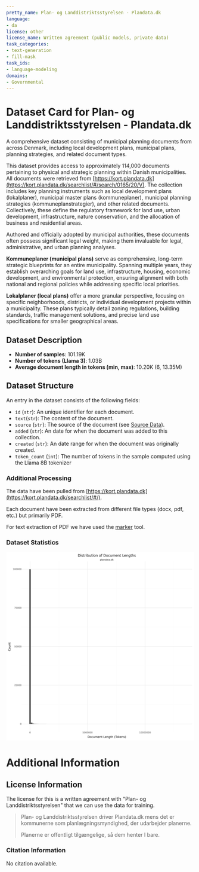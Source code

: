```yaml
---
pretty_name: Plan- og Landdistriktsstyrelsen - Plandata.dk
language:
- da
license: other
license_name: Written agreement (public models, private data)
task_categories:
- text-generation
- fill-mask
task_ids:
- language-modeling
domains:
- Governmental
---
```


# Dataset Card for Plan- og Landdistriktsstyrelsen - Plandata.dk

<!-- START-SHORT DESCRIPTION -->
A comprehensive dataset consisting of municipal planning documents from across Denmark, including local development plans, municipal plans, planning strategies, and related document types.
<!-- END-SHORT DESCRIPTION -->

This dataset provides access to approximately 114,000 documents pertaining to physical and strategic planning within Danish municipalities. All documents were retrieved from [https://kort.plandata.dk](https://kort.plandata.dk/searchlist/#/search/0165/20/V). The collection includes key planning instruments such as local development plans (lokalplaner), municipal master plans (kommuneplaner), municipal planning strategies (kommuneplanstrategier), and other related documents. Collectively, these define the regulatory framework for land use, urban development, infrastructure, nature conservation, and the allocation of business and residential areas.

Authored and officially adopted by municipal authorities, these documents often possess significant legal weight, making them invaluable for legal, administrative, and urban planning analyses.

**Kommuneplaner (municipal plans)** serve as comprehensive, long-term strategic blueprints for an entire municipality. Spanning multiple years, they establish overarching goals for land use, infrastructure, housing, economic development, and environmental protection, ensuring alignment with both national and regional policies while addressing specific local priorities.

**Lokalplaner (local plans)** offer a more granular perspective, focusing on specific neighborhoods, districts, or individual development projects within a municipality. These plans typically detail zoning regulations, building standards, traffic management solutions, and precise land use specifications for smaller geographical areas.


## Dataset Description

<!-- START-DESC-STATS -->
- **Number of samples**: 101.19K
- **Number of tokens (Llama 3)**: 1.03B
- **Average document length in tokens (min, max)**: 10.20K (6, 13.35M)
<!-- END-DESC-STATS -->


## Dataset Structure
An entry in the dataset consists of the following fields:

- `id` (`str`): An unique identifier for each document.
- `text`(`str`): The content of the document.
- `source` (`str`): The source of the document (see [Source Data](#source-data)).
- `added` (`str`): An date for when the document was added to this collection.
- `created` (`str`): An date range for when the document was originally created.
- `token_count` (`int`): The number of tokens in the sample computed using the Llama 8B tokenizer


### Additional Processing

The data have been pulled from [https://kort.plandata.dk](https://kort.plandata.dk/searchlist/#/). 

Each document have been extracted from different file types (docx, pdf, etc.) but primarily PDF.

For text extraction of PDF we have used the [marker](https://github.com/datalab-to/marker) tool. 


### Dataset Statistics

<!-- START-DATASET PLOTS -->
<p align="center">
<img src="./images/dist_document_length.png" width="600" style="margin-right: 10px;" />
</p>
<!-- END-DATASET PLOTS -->


# Additional Information

## License Information
The license for this is a written agreement with "Plan- og Landdistriktsstyrelsen" that we can use the data for training.

> Plan- og Landdistriktsstyrelsen driver Plandata.dk mens det er kommunerne som planlægningsmyndighed, der udarbejder planerne.
>
> Planerne er offentligt tilgængelige, så dem henter I bare.

### Citation Information

No citation available.
